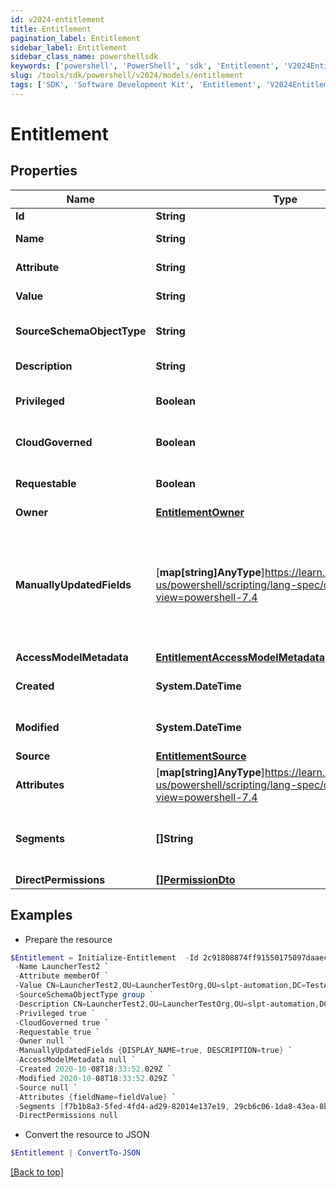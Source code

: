 ```yaml
---
id: v2024-entitlement
title: Entitlement
pagination_label: Entitlement
sidebar_label: Entitlement
sidebar_class_name: powershellsdk
keywords: ['powershell', 'PowerShell', 'sdk', 'Entitlement', 'V2024Entitlement'] 
slug: /tools/sdk/powershell/v2024/models/entitlement
tags: ['SDK', 'Software Development Kit', 'Entitlement', 'V2024Entitlement']
---
```



# Entitlement

## Properties

Name | Type | Description | Notes
------------ | ------------- | ------------- | -------------
**Id** | **String** | The entitlement id | [optional] 
**Name** | **String** | The entitlement name | [optional] 
**Attribute** | **String** | The entitlement attribute name | [optional] 
**Value** | **String** | The value of the entitlement | [optional] 
**SourceSchemaObjectType** | **String** | The object type of the entitlement from the source schema | [optional] 
**Description** | **String** | The description of the entitlement | [optional] 
**Privileged** | **Boolean** | True if the entitlement is privileged | [optional] 
**CloudGoverned** | **Boolean** | True if the entitlement is cloud governed | [optional] 
**Requestable** | **Boolean** | True if the entitlement is able to be directly requested | [optional] [default to $false]
**Owner** | [**EntitlementOwner**](entitlement-owner) |  | [optional] 
**ManuallyUpdatedFields** | [**map[string]AnyType**]https://learn.microsoft.com/en-us/powershell/scripting/lang-spec/chapter-04?view=powershell-7.4 | A map of entitlement fields that have been manually updated. The key is the field name in UPPER_SNAKE_CASE format, and the value is true or false to indicate if the field has been updated. | [optional] 
**AccessModelMetadata** | [**EntitlementAccessModelMetadata**](entitlement-access-model-metadata) |  | [optional] 
**Created** | **System.DateTime** | Time when the entitlement was created | [optional] 
**Modified** | **System.DateTime** | Time when the entitlement was last modified | [optional] 
**Source** | [**EntitlementSource**](entitlement-source) |  | [optional] 
**Attributes** | [**map[string]AnyType**]https://learn.microsoft.com/en-us/powershell/scripting/lang-spec/chapter-04?view=powershell-7.4 | A map of free-form key-value pairs from the source system | [optional] 
**Segments** | **[]String** | List of IDs of segments, if any, to which this Entitlement is assigned. | [optional] 
**DirectPermissions** | [**[]PermissionDto**](permission-dto) |  | [optional] 

## Examples

- Prepare the resource
```powershell
$Entitlement = Initialize-Entitlement  -Id 2c91808874ff91550175097daaec161c `
 -Name LauncherTest2 `
 -Attribute memberOf `
 -Value CN=LauncherTest2,OU=LauncherTestOrg,OU=slpt-automation,DC=TestAutomationAD,DC=local `
 -SourceSchemaObjectType group `
 -Description CN=LauncherTest2,OU=LauncherTestOrg,OU=slpt-automation,DC=TestAutomationAD,DC=local `
 -Privileged true `
 -CloudGoverned true `
 -Requestable true `
 -Owner null `
 -ManuallyUpdatedFields {DISPLAY_NAME=true, DESCRIPTION=true} `
 -AccessModelMetadata null `
 -Created 2020-10-08T18:33:52.029Z `
 -Modified 2020-10-08T18:33:52.029Z `
 -Source null `
 -Attributes {fieldName=fieldValue} `
 -Segments [f7b1b8a3-5fed-4fd4-ad29-82014e137e19, 29cb6c06-1da8-43ea-8be4-b3125f248f2a] `
 -DirectPermissions null
```

- Convert the resource to JSON
```powershell
$Entitlement | ConvertTo-JSON
```


[[Back to top]](#) 

